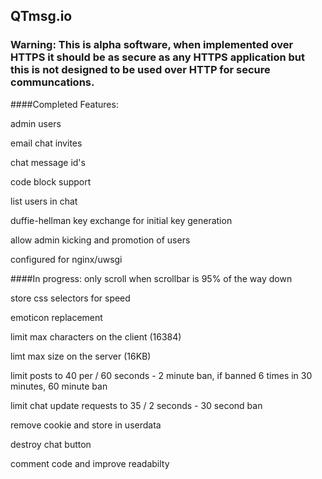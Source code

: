 ## QTmsg.io

### Warning: This is alpha software, when implemented over HTTPS it should be as secure as any HTTPS application but this is not designed to be used over HTTP for secure communcations.

####Completed Features:

admin users

email chat invites

chat message id's

code block support

list users in chat

duffie-hellman key exchange for initial key generation

allow admin kicking and promotion of users

configured for nginx/uwsgi

####In progress:
only scroll when scrollbar is 95% of the way down

store css selectors for speed

emoticon replacement

limit max characters on the client (16384)

limt max size on the server (16KB)

limit posts to 40 per / 60 seconds - 2 minute ban, if banned 6 times in 30 minutes, 60 minute ban

limit chat update requests to 35 / 2 seconds - 30 second ban

remove cookie and store in userdata

destroy chat button

comment code and improve readabilty
